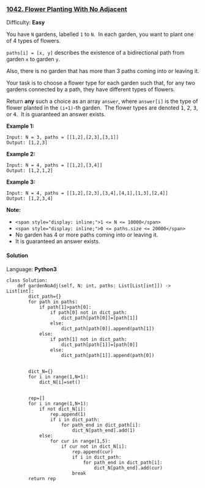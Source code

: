 ### [1042\. Flower Planting With No Adjacent](https://leetcode.com/problems/flower-planting-with-no-adjacent/)

Difficulty: **Easy**


You have `N` gardens, labelled `1` to `N`.  In each garden, you want to plant one of 4 types of flowers.

`paths[i] = [x, y]` describes the existence of a bidirectional path from garden `x` to garden `y`.

Also, there is no garden that has more than 3 paths coming into or leaving it.

Your task is to choose a flower type for each garden such that, for any two gardens connected by a path, they have different types of flowers.

Return **any** such a choice as an array `answer`, where `answer[i]` is the type of flower planted in the `(i+1)`-th garden.  The flower types are denoted <font face="monospace" style="display: inline;">1</font>, <font face="monospace" style="display: inline;">2</font>, <font face="monospace" style="display: inline;">3</font>, or <font face="monospace" style="display: inline;">4</font>.  It is guaranteed an answer exists.


**Example 1:**

```
Input: N = 3, paths = [[1,2],[2,3],[3,1]]
Output: [1,2,3]
```


**Example 2:**

```
Input: N = 4, paths = [[1,2],[3,4]]
Output: [1,2,1,2]
```


**Example 3:**

```
Input: N = 4, paths = [[1,2],[2,3],[3,4],[4,1],[1,3],[2,4]]
Output: [1,2,3,4]
```

**<span style="display: inline;">Note:</span>**

*   `<span style="display: inline;">1 <= N <= 10000</span>`
*   `<span style="display: inline;">0 <= paths.size <= 20000</span>`
*   No garden has 4 or more paths coming into or leaving it.
*   It is guaranteed an answer exists.


#### Solution

Language: **Python3**

```python3
class Solution:
    def gardenNoAdj(self, N: int, paths: List[List[int]]) -> List[int]:
        dict_path={}
        for path in paths:
            if path[1]>path[0]:
                if path[0] not in dict_path:
                    dict_path[path[0]]=[path[1]]
                else:
                    dict_path[path[0]].append(path[1])
            else:
                if path[1] not in dict_path:
                    dict_path[path[1]]=[path[0]]
                else:
                    dict_path[path[1]].append(path[0])
                 
    
        dict_N={}
        for i in range(1,N+1):
            dict_N[i]=set()
        
​
        rep=[]
        for i in range(1,N+1):
            if not dict_N[i]:
                rep.append(1)
                if i in dict_path:
                    for path_end in dict_path[i]:
                        dict_N[path_end].add(1)
            else:
                for cur in range(1,5):
                    if cur not in dict_N[i]:
                        rep.append(cur)
                        if i in dict_path:
                            for path_end in dict_path[i]:
                                dict_N[path_end].add(cur)
                        break
        return rep
             
```
